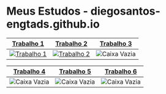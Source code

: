 # Meus Estudos - diegosantos-engtads.github.io

| [Trabalho 1](https://diegosantos-engtads.github.io/01-estudos-html-css/01-site-curiosidade-do-android/android.html) | [Trabalho 2](LINK_DO_TRABALHO_2) | [Trabalho 3](LINK_DO_TRABALHO_3) |
|------------|------------|------------|
| [![Trabalho 1](https://diegosantos-engtads.github.io/01-estudos-html-css/01-site-curiosidade-do-android/imagens/dan-droids.png)](https://github.com/diegosantos-engtads/diegosantos-engtads.github.io/tree/main/01-estudos-html-css/01-site-curiosidade-do-android) | [![Trabalho 2](https://via.placeholder.com/600x300.png?text=Trabalho+2)](LINK_DO_TRABALHO_2) | ![Caixa Vazia](https://via.placeholder.com/600x300.png?text=Trabalho+3) |

| [Trabalho 4](LINK_DO_TRABALHO_4) | [Trabalho 5](LINK_DO_TRABALHO_5) | [Trabalho 6](LINK_DO_TRABALHO_6) |
|------------|------------|------------|
| ![Caixa Vazia](https://via.placeholder.com/600x300.png?text=Trabalho+4) | ![Caixa Vazia](https://via.placeholder.com/600x300.png?text=Trabalho+5) | ![Caixa Vazia](https://via.placeholder.com/600x300.png?text=Trabalho+6) |

